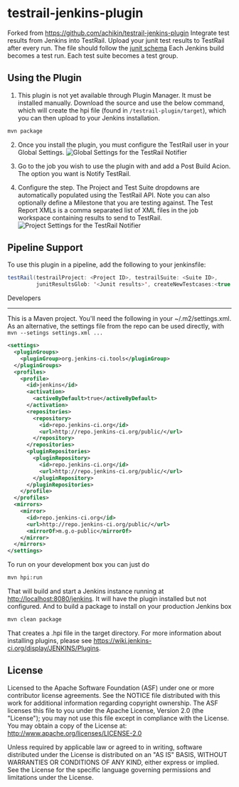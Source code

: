 testrail-jenkins-plugin
=======================

Forked from  <https://github.com/achikin/testrail-jenkins-plugin>
Integrate test results from Jenkins into TestRail.
Upload your junit test results to TestRail after every run.
The file should follow the [junit schema](https://github.com/windyroad/JUnit-Schema/blob/master/JUnit.xsd)
Each Jenkins build becomes a test run.
Each test suite becomes a test group.

Using the Plugin
-----

1. This plugin is not yet available through Plugin Manager. It must be installed manually. Download the source and use the below command, which will create the hpi file (found in `/testrail-plugin/target`), which you can then upload to your Jenkins installation.

  ```bash
  mvn package
  ```

2. Once you install the plugin, you must configure the TestRail user in your Global Settings.
![Global Settings for the TestRail Notifier](global-settings.PNG)

3. Go to the job you wish to use the plugin with and add a Post Build Acion. The option you want is Notify TestRail.

4. Configure the step. The Project and Test Suite dropdowns are automatically populated using the TestRail API.
Note you can also optionally define a Milestone that you are testing against.
The Test Report XMLs is a comma separated list of XML files in the job workspace containing results to send to TestRail.
![Project Settings for the TestRail Notifier](job-settings.PNG)

Pipeline Support
-----

To use this plugin in a pipeline, add the following to your jenkinsfile:

```java
testRail(testrailProject: <Project ID>, testrailSuite: <Suite ID>,
         junitResultsGlob: '<Junit results>', createNewTestcases:<true | false>])
```

Developers

-----
This is a Maven project. You'll need the following in your ~/.m2/settings.xml. As an alternative, the settings file from the repo can be used directly, with `mvn --setings settings.xml ...`

```xml
<settings>
  <pluginGroups>
    <pluginGroup>org.jenkins-ci.tools</pluginGroup>
  </pluginGroups>
  <profiles>
    <profile>
      <id>jenkins</id>
      <activation>
        <activeByDefault>true</activeByDefault>
      </activation>
      <repositories>
        <repository>
          <id>repo.jenkins-ci.org</id>
          <url>http://repo.jenkins-ci.org/public/</url>
        </repository>
      </repositories>
      <pluginRepositories>
        <pluginRepository>
          <id>repo.jenkins-ci.org</id>
          <url>http://repo.jenkins-ci.org/public/</url>
        </pluginRepository>
      </pluginRepositories>
    </profile>
  </profiles>
  <mirrors>
    <mirror>
      <id>repo.jenkins-ci.org</id>
      <url>http://repo.jenkins-ci.org/public/</url>
      <mirrorOf>m.g.o-public</mirrorOf>
    </mirror>
  </mirrors>
</settings>
```

To run on your development box you can just do

```bash
mvn hpi:run
```

That will build and start a Jenkins instance running at <http://localhost:8080/jenkins>. It will have the plugin installed but not configured.
And to build a package to install on your production Jenkins box

```bash
mvn clean package
```

That creates a .hpi file in the target directory. For more information about installing plugins, please see <https://wiki.jenkins-ci.org/display/JENKINS/Plugins>.

License
-------

Licensed to the Apache Software Foundation (ASF) under one
or more contributor license agreements.  See the NOTICE file
distributed with this work for additional information
regarding copyright ownership.  The ASF licenses this file
to you under the Apache License, Version 2.0 (the
"License"); you may not use this file except in compliance
with the License.  You may obtain a copy of the License at: <http://www.apache.org/licenses/LICENSE-2.0>

Unless required by applicable law or agreed to in writing, software
distributed under the License is distributed on an "AS IS" BASIS,
WITHOUT WARRANTIES OR CONDITIONS OF ANY KIND, either express or implied.
See the License for the specific language governing permissions and
limitations under the License.

